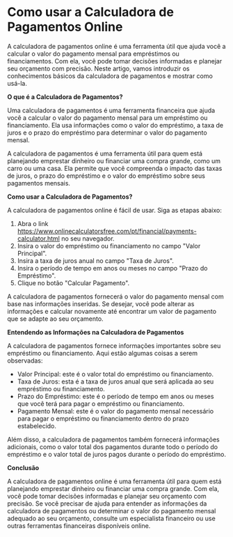 Como usar a Calculadora de Pagamentos Online
============================================

A calculadora de pagamentos online é uma ferramenta útil que ajuda você a calcular o valor do pagamento mensal para empréstimos ou financiamentos. Com ela, você pode tomar decisões informadas e planejar seu orçamento com precisão. Neste artigo, vamos introduzir os conhecimentos básicos da calculadora de pagamentos e mostrar como usá-la.

**O que é a Calculadora de Pagamentos?**

Uma calculadora de pagamentos é uma ferramenta financeira que ajuda você a calcular o valor do pagamento mensal para um empréstimo ou financiamento. Ela usa informações como o valor do empréstimo, a taxa de juros e o prazo do empréstimo para determinar o valor do pagamento mensal.

A calculadora de pagamentos é uma ferramenta útil para quem está planejando emprestar dinheiro ou financiar uma compra grande, como um carro ou uma casa. Ela permite que você compreenda o impacto das taxas de juros, o prazo do empréstimo e o valor do empréstimo sobre seus pagamentos mensais.

**Como usar a Calculadora de Pagamentos?**

A calculadora de pagamentos online é fácil de usar. Siga as etapas abaixo:

1. Abra o link <https://www.onlinecalculatorsfree.com/pt/financial/payments-calculator.html> no seu navegador.
2. Insira o valor do empréstimo ou financiamento no campo "Valor Principal".
3. Insira a taxa de juros anual no campo "Taxa de Juros".
4. Insira o período de tempo em anos ou meses no campo "Prazo do Empréstimo".
5. Clique no botão "Calcular Pagamento".

A calculadora de pagamentos fornecerá o valor do pagamento mensal com base nas informações inseridas. Se desejar, você pode alterar as informações e calcular novamente até encontrar um valor de pagamento que se adapte ao seu orçamento.

**Entendendo as Informações na Calculadora de Pagamentos**

A calculadora de pagamentos fornece informações importantes sobre seu empréstimo ou financiamento. Aqui estão algumas coisas a serem observadas:

- Valor Principal: este é o valor total do empréstimo ou financiamento.
- Taxa de Juros: esta é a taxa de juros anual que será aplicada ao seu empréstimo ou financiamento.
- Prazo do Empréstimo: este é o período de tempo em anos ou meses que você terá para pagar o empréstimo ou financiamento.
- Pagamento Mensal: este é o valor do pagamento mensal necessário para pagar o empréstimo ou financiamento dentro do prazo estabelecido.

Além disso, a calculadora de pagamentos também fornecerá informações adicionais, como o valor total dos pagamentos durante todo o período do empréstimo e o valor total de juros pagos durante o período do empréstimo.

**Conclusão**

A calculadora de pagamentos online é uma ferramenta útil para quem está planejando emprestar dinheiro ou financiar uma compra grande. Com ela, você pode tomar decisões informadas e planejar seu orçamento com precisão. Se você precisar de ajuda para entender as informações da calculadora de pagamentos ou determinar o valor do pagamento mensal adequado ao seu orçamento, consulte um especialista financeiro ou use outras ferramentas financeiras disponíveis online.
